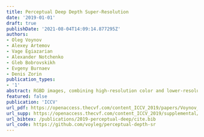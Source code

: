 ```yaml
---
title: Perceptual Deep Depth Super-Resolution
date: '2019-01-01'
draft: true
publishDate: '2021-08-04T14:09:14.877295Z'
authors:
- Oleg Voynov
- Alexey Artemov
- Vage Egiazarian
- Alexander Notchenko
- Gleb Bobrovskikh
- Evgeny Burnaev
- Denis Zorin
publication_types:
- '1'
abstract: RGBD images, combining high-resolution color and lower-resolution depth from various types of depth sensors, are increasingly common. One can significantly improve the resolution of depth maps by taking advantage of color information; deep learning methods make combining color and depth information particularly easy. However, fusing these two sources of data may lead to a variety of artifacts. If depth maps are used to reconstruct 3D shapes, e.g., for virtual reality applications, the visual quality of upsampled images is particularly important. The main idea of our approach is to measure the quality of depth map upsampling using renderings of resulting 3D surfaces. We demonstrate that a simple visual appearance-based loss, when used with either a trained CNN or simply a deep prior, yields significantly improved 3D shapes, as measured by a number of existing perceptual metrics. We compare this approach with a number of existing optimization and learning-based techniques.
featured: false
publication: 'ICCV'
url_pdf: https://openaccess.thecvf.com/content_ICCV_2019/papers/Voynov_Perceptual_Deep_Depth_Super-Resolution_ICCV_2019_paper.pdf
url_supp: https://openaccess.thecvf.com/content_ICCV_2019/supplemental/Voynov_Perceptual_Deep_Depth_ICCV_2019_supplemental.pdf
url_bibtex: /publications/2019-perceptual-deep/cite.bib
url_code: https://github.com/voyleg/perceptual-depth-sr
---
```


